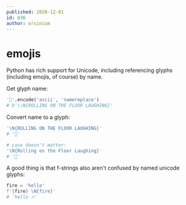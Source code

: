 ```yaml
---
published: 2020-12-01
id: 636
author: orsinium
---
```


# emojis

Python has rich support for Unicode, including referencing glyphs (including emojis, of course) by name.

Get glyph name:

```python
'🤣'.encode('ascii', 'namereplace')
# b'\\N{ROLLING ON THE FLOOR LAUGHING}'
```

Convert name to a glyph:

```python
'\N{ROLLING ON THE FLOOR LAUGHING}'
# '🤣'

# case doesn't matter:
'\N{Rolling on the Floor Laughing}'
# '🤣'
```

A good thing is that f-strings also aren't confused by named unicode glyphs:

```python
fire = 'hello'
f'{fire} \N{fire}'
# 'hello 🔥'
```
